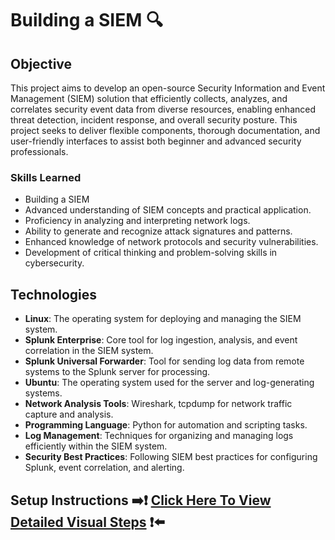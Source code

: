 # Building a SIEM 🔍

## Objective

This project aims to develop an open-source Security Information and Event Management (SIEM) solution that efficiently collects, analyzes, and correlates security event data from diverse resources, enabling enhanced threat detection, incident response, and overall security posture. This project seeks to deliver flexible components, thorough documentation, and user-friendly interfaces to assist both beginner and advanced security professionals.

### Skills Learned

- Building a SIEM
- Advanced understanding of SIEM concepts and practical application.
- Proficiency in analyzing and interpreting network logs.
- Ability to generate and recognize attack signatures and patterns.
- Enhanced knowledge of network protocols and security vulnerabilities.
- Development of critical thinking and problem-solving skills in cybersecurity.

## **Technologies**
- **Linux**: The operating system for deploying and managing the SIEM system.
- **Splunk Enterprise**: Core tool for log ingestion, analysis, and event correlation in the SIEM system.
- **Splunk Universal Forwarder**: Tool for sending log data from remote systems to the Splunk server for processing.
- **Ubuntu**: The operating system used for the server and log-generating systems.
- **Network Analysis Tools**: Wireshark, tcpdump for network traffic capture and analysis.
- **Programming Language**: Python for automation and scripting tasks.
- **Log Management**: Techniques for organizing and managing logs efficiently within the SIEM system.
- **Security Best Practices**: Following SIEM best practices for configuring Splunk, event correlation, and alerting.




## **Setup Instructions** ➡️❗ [Click Here To View Detailed Visual Steps](https://github.com/MJaloui/Building-a-SIEM) ❗⬅️






























































































































